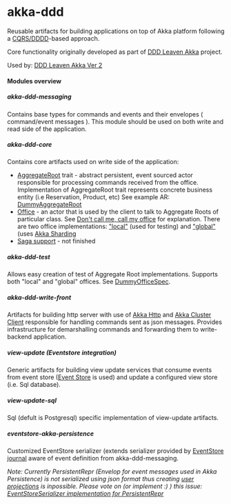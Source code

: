 akka-ddd
========

Reusable artifacts for building applications on top of Akka platform following a [CQRS/DDDD](http://abdullin.com/post/dddd-cqrs-and-other-enterprise-development-buzz-words)-based approach.

Core functionality originally developed as part of [DDD Leaven Akka](https://github.com/pawelkaczor/ddd-leaven-akka) project.

Used by: [DDD Leaven Akka Ver 2](https://github.com/pawelkaczor/ddd-leaven-akka-v2)

#### Modules overview

##### akka-ddd-messaging
Contains base types for commands and events and their envelopes ( command/event messages ).
This module should be used on both write and read side of the application. 

##### akka-ddd-core
Contains core artifacts used on write side  of the application:
- [AggregateRoot](https://github.com/pawelkaczor/akka-ddd/blob/master/akka-ddd-core/src/main/scala/pl/newicom/dddd/aggregate/AggregateRoot.scala) trait - abstract persistent, event sourced actor responsible for processing commands received from the office. Implementation of AggregateRoot trait represents concrete business entity (i.e Reservation, Product, etc) See example AR: [DummyAggregateRoot](https://github.com/pawelkaczor/akka-ddd/blob/master/akka-ddd-test/src/test/scala/pl/newicom/dddd/test/dummy/DummyAggregateRoot.scala)   
- [Office](https://github.com/pawelkaczor/akka-ddd/blob/master/akka-ddd-core/src/main/scala/pl/newicom/dddd/office/Office.scala) - an actor that is used by the client to talk to Aggregate Roots of particular class. See [Don't call me, call my office](http://pkaczor.blogspot.com/2014/04/reactive-ddd-with-akka-lesson-2.html) for explanation. There are two office implementations: ["local"](https://github.com/pawelkaczor/akka-ddd/blob/master/akka-ddd-test/src/main/scala/pl/newicom/dddd/office/LocalOffice.scala) (used for testing) and ["global"](https://github.com/pawelkaczor/akka-ddd/blob/master/akka-ddd-core/src/main/scala/pl/newicom/dddd/cluster/ShardingSupport.scala) (uses [Akka Sharding](http://doc.akka.io/docs/akka/snapshot/contrib/cluster-sharding.html)
- [Saga support](https://github.com/pawelkaczor/akka-ddd/tree/master/akka-ddd-core/src/main/scala/pl/newicom/dddd/process) - not finished 

##### akka-ddd-test
Allows easy creation of test of Aggregate Root implementations. Supports both "local" and "global" offices. See [DummyOfficeSpec](https://github.com/pawelkaczor/akka-ddd/blob/master/akka-ddd-test/src/test/scala/pl/newicom/dddd/test/dummy/DummyOfficeSpec.scala).

##### akka-ddd-write-front
Artifacts for building http server with use of [Akka Http](http://doc.akka.io/docs/akka-stream-and-http-experimental/1.0-M2/scala/http/index.html) and [Akka Cluster Client](http://doc.akka.io/docs/akka/snapshot/contrib/cluster-client.html) responsible for handling commands sent as json messages. Provides infrastructure for demarshalling commands and forwarding them to write-backend application.

##### view-update (Eventstore integration)
Generic artifacts for building view update services that consume events from event store ([Event Store](http://geteventstore.com/) is used) and update a configured view store (i.e. Sql database). 

##### view-update-sql 
Sql (defult is Postgresql) specific implementation of view-update artifacts.

##### eventstore-akka-persistence
Customized EventStore serializer (extends serializer provided by [EventStore journal](https://github.com/pawelkaczor/EventStore.Akka.Persistence) aware of event definition from akka-ddd-messaging. 

*Note: Currently PersistentRepr (Envelop for event messages used in Akka Persistence) is not serialized using json format thus creating [user projections](http://codeofrob.com/entries/basic-projections-in-the-eventstore.html) is inpossible. Please vote on (or implement :) ) this issue: [EventStoreSerializer implementation for PersistentRepr](https://github.com/EventStore/EventStore.Akka.Persistence/issues/9)*  

